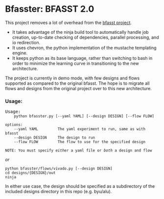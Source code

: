 # Bfasster: BFASST 2.0

This project removes a lot of overhead from the [bfasst project](https://github.com/byuccl/bfasst). 
* It takes advantage of the ninja build tool to automatically handle job creation, up-to-date checking of dependencies, parallel processing, and io redirection. 
* It uses chevron, the python implementation of the mustache templating engine.
* It keeps python as its base language, rather than switching to bash in order to minimize the learning curve in transitioning to the new architecture.

The project is currently in demo mode, with few designs and flows supported as compared to the original bfasst. The hope is to migrate all flows and designs from the original project over to this new architecture.

### Usage:

<pre>Usage:<code>
    python bfasster.py [--yaml YAML] [--design DESIGN] [--flow FLOW]

options:
    --yaml YAML         The yaml experiment to run, same as with bfasst
    --design DESIGN     The design to run
    --flow FLOW         The flow to use for the specified design

NOTE: You must specify <em>either</em> a yaml file or <em>both</em> a design and flow
</code></pre>

_or_

```
python bfasster/flows/vivado.py [--design DESIGN]
cd designs/{DESIGN}/out
ninja
```
In either use case, the design should be specified as a subdirectory of the included designs directory in this repo (e.g. byu/alu).